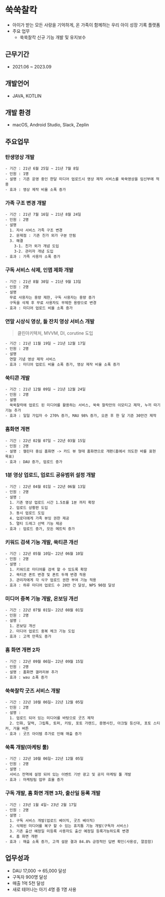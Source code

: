 # 쑥쑥찰칵
- 아이가 받는 모든 사랑을 기억하게, 온 가족이 함께하는 우리 아이 성장 기록 플랫폼
- 주요 업무
  - 쑥쑥찰칵 신규 기능 개발 및 유지보수

## 근무기간
- 2021.06 ~ 2023.09

## 개발언어
- JAVA, KOTLIN

## 개발 환경
- macOS, Android Studio, Slack, Zeplin

## 주요업무
  ### 탄생영상 개발
    - 기간 : 21년 6월 25일 ~ 21년 7월 8일
    - 인원 : 1명
    - 설명 : 기존 운영 중인 한달 미디어 업로드시 영상 제작 서비스를 쑥쑥영상을 임신부에 적용  
    - 효과 : 영상 제작 비율 소폭 증가

  ### 가족 구조 변경 개발
    - 기간 : 21년 7월 16일 ~ 21년 8월 24일
    - 인원 : 2명 
    - 설명 
      1. 자사 서비스 가족 구조 변경
      2. 문제점 : 기존 친가 외가 구분 안됨
      3. 해결
        3-1. 친가 외가 개념 도입
        3-2. 관리자 개념 도입
    - 효과 : 가족 사용자 소폭 증가
    
  ### 구독 서비스 삭제, 인앱 제화 개발
    - 기간 : 21년 8월 30일 ~ 21년 9월 13일
    - 인원 : 2명 
    - 설명 
      무료 사용자는 용량 제한, 구독 사용자는 용량 증가
      구독을 삭제 후 무료 사용자도 무제한 용량으로 변경
    - 효과 : 미디어 업로드 비율 소폭 증가

  ### 연말 시상식 영상, 돌 잔치 영상 서비스 개발
  > 클린아키텍처, MVVM, DI, corutine 도입

    - 기간 : 21년 11월 19일 ~ 21년 12월 17일
    - 인원 : 2명 
    - 설명 
      연말 기념 영상 제작 서비스
    - 효과 : 미디어 업로드 비율 소폭 증가, 영상 제작 비율 소폭 증가

  ### 쑥티콘 개발
    - 기간 : 21년 12월 09일 ~ 21년 12월 24일
    - 인원 : 2명 
    - 설명 
      쑥쑥찰칵에 업로드 된 미디어를 활용하는 서비스, 쑥쑥 찰칵만의 이모티고 제작, 누끼 따기 기능 추가
    - 효과 : 일일 가입자 수 270% 증가, MAU 98% 증가, 오픈 후 한 달 기준 30만건 제작
    
  ### 홈화면 개편
    - 기간 : 22년 02월 07일 ~ 22년 03월 15일
    - 인원 : 2명 
    - 설명 : 캘린더 중심 홈화면 -> 카드 뷰 형태 홈화면으로 개편(홈에서 의도한 바를 표현 목표)
    - 효과 : DAU 증가, 업로드 증가

  ### 1분 영상 업로드, 업로드 공유범위 설정 개발
    - 기간 : 22년 04월 01일 ~ 22년 06월 13일
    - 인원 : 2명 
    - 설명 : 
      1. 기존 영상 업로드 시간 1.5초를 1분 까지 확장
      2. 업로드 상황판 도입
      3. 동시 업로드 도입
      4. 업로더에게 가족 뷰잉 권한 제공
      5. 멀티 드레그 선택 기능 제공
    - 효과 : 업로드 증가, 모든 메트릭 증가
    
  ### 키워드 검색 기능 개발, 쑥티콘 개선
    - 기간 : 22년 05월 10일~ 22년 06월 10일
    - 인원 : 2명 
    - 설명 : 
      1. 키워드로 미디어를 검색 할 수 있도록 확장
      2. 쑥티콘 폰트 변경 및 폰트 두깨 변경 적용
      3. 관리자에게 각 식구 업로드 권한 부여 기능 적용
    - 효과 : 하루 미디어 업로드 수 20만 건 달성, NPS 90점 달성
    
  ### 미디어 중복 기능 개발, 온보딩 개선
    - 기간 : 22년 07월 01일~ 22년 08월 01일
    - 인원 : 2명 
    - 설명 : 
      1. 온보딩 개선
      2. 미디어 업로드 중복 체크 기능 도입
    - 효과 : 고객 만족도 증가

  ### 홈 화면 개편 2차
    - 기간 : 22년 09월 06일~ 22년 09월 15일
    - 인원 : 2명 
    - 설명 : 홈화면 갤러리뷰 추가
    - 효과 : wau 소폭 증가

  ### 쑥쑥찰칵 굿즈 서비스 개발
    - 기간 : 22년 10월 06일~ 22년 12월 05일
    - 인원 : 2명 
    - 설명 : 
      1. 업로드 되어 있는 미디어를 바탕으로 굿즈 제작
      2. 인화, 달력, 그립톡, 토퍼, 키링, 포토 가렌드, 증명사진, 아크릴 등신대, 포토 스티커, 거울 버튼
    - 효과 : 굿즈 아이템 추가로 인해 매출 증가

  ### 쑥톡 개발(마케팅 툴)
    - 기간 : 22년 10월 06일~ 22년 12월 05일
    - 인원 : 2명 
    - 설명 : 
      서비스 전역에 설정 되어 있는 이벤트 기반 광고 및 공지 마케팅 툴 개발
    - 효과 : 마케팅팀 업무 효율 증가

  ### 구독 개발, 홈 화면 개편 3차, 출산일 등록 개발
    - 기간 : 23년 1월 4일~ 23년 2월 17일
    - 인원 : 2명 
    - 설명 : 
      1. 구독 서비스 개발(업로드 베이직, 굿즈 베이직)
      2. 삭제된 미디어를 복구 할 수 있는 휴지통 기능 개발(구독자 서비스)
      3. 기존 출산 예정일 미등록 사용자도 출산 예정일 등록가능하도록 변경
      4. 홈 화면 개편
    - 효과 : 매출 소폭 증가, 고객 설문 결과 84.8% 긍정적인 답변 확인(사용성, 깔끔함)
    
## 업무성과
 - DAU 17,000 -> 65,000 달성
 - 구독자 900명 달성
 - 매출 1억 5천 달성
 - 새로 테어나는 아기 4명 중 1명 사용
